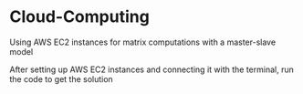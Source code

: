 # Cloud-Computing
Using AWS EC2 instances for matrix computations with a master-slave model 

After setting up AWS EC2 instances and connecting it with the terminal, run the code to get the solution
